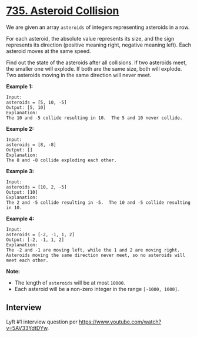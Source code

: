 # [735. Asteroid Collision](https://leetcode.com/problems/asteroid-collision/)

We are given an array `asteroids` of integers representing asteroids in a row.

For each asteroid, the absolute value represents its size, and the sign represents its direction (positive meaning right, negative meaning left). Each asteroid moves at the same speed.

Find out the state of the asteroids after all collisions. If two asteroids meet, the smaller one will explode. If both are the same size, both will explode. Two asteroids moving in the same direction will never meet.

**Example 1:**
```
Input:
asteroids = [5, 10, -5]
Output: [5, 10]
Explanation:
The 10 and -5 collide resulting in 10.  The 5 and 10 never collide.
```

**Example 2:**
```
Input:
asteroids = [8, -8]
Output: []
Explanation:
The 8 and -8 collide exploding each other.
```

**Example 3:**
```
Input:
asteroids = [10, 2, -5]
Output: [10]
Explanation:
The 2 and -5 collide resulting in -5.  The 10 and -5 collide resulting in 10.
```

**Example 4:**
```
Input:
asteroids = [-2, -1, 1, 2]
Output: [-2, -1, 1, 2]
Explanation:
The -2 and -1 are moving left, while the 1 and 2 are moving right.
Asteroids moving the same direction never meet, so no asteroids will meet each other.
```

**Note:**
* The length of `asteroids` will be at most `10000`.
* Each asteroid will be a non-zero integer in the range `[-1000, 1000]`.

## Interview
Lyft #1 interview question per https://www.youtube.com/watch?v=5AV33YdtDYw.